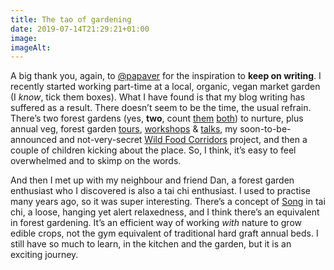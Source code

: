 ```yaml
---
title: The tao of gardening
date: 2019-07-14T21:29:21+01:00
image: 
imageAlt: 
---
```


A big thank you, again, to [@papaver](https://mobile.twitter.com/papaver) for the inspiration to **keep on writing**. I recently started working part-time at a local, organic, vegan market garden (I _know_, tick them boxes). What I have found is that my blog writing has suffered as a result. There doesn’t seem to be the time, the usual refrain. There’s two forest gardens (yes, **two**, count [them](https://www.forestgarden.wales/blog/forest-garden-plan-pgi/) [both](https://www.forestgarden.wales/blog/forest-garden-plan-ofg/)) to nurture, plus annual veg, forest garden [tours](https://www.forestgarden.wales/tour), [workshops](https://www.forestgarden.wales/workshop) & [talks](https://www.forestgarden.wales/talk), my soon-to-be-announced and not-very-secret [Wild Food Corridors](http://bit.ly/wild-food-corridors) project, and then a couple of children kicking about the place. So, I think, it’s easy to feel overwhelmed and to skimp on the words.

And then I met up with my neighbour and friend Dan, a forest garden enthusiast who I discovered is also a tai chi enthusiast. I used to practise many years ago, so it was super interesting. There’s a concept of [Song](https://dankleiman.com/2013/04/09/song-or-relaxation-in-tai-chi/) in tai chi, a loose, hanging yet alert relaxedness, and I think there’s an equivalent in forest gardening. It’s an efficient way of working _with_ nature to grow edible crops, not the gym equivalent of traditional hard graft annual beds. I still have so much to learn, in the kitchen and the garden, but it is an exciting journey.
